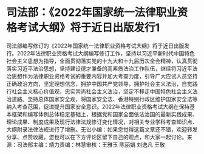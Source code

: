 # 司法部：《2022年国家统一法律职业资格考试大纲》将于近日出版发行1

司法部编写修订的《2022年国家统一法律职业资格考试大纲》将于近日出版发行。2022年法律职业资格考试大纲编写修订工作，坚持以习近平新时代中国特色社会主义思想为指导，全面贯彻落实党的十九大和十九届历次全会精神，认真贯彻落实习近平法治思想，坚持建设德才兼备的高素质法治工作队伍，继续将习近平法治思想作为法律职业资格考试的重要内容并加大考查力度，引导广大应试人员坚持正确政治方向，坚定理想信念，拥护中国共产党领导，拥护社会主义法治，自觉践行社会主义核心价值观，忠实崇尚社会主义法治，坚定不移走中国特色社会主义法治道路。坚持总体国家安全观，将国家安全法、香港特别行政区维护国家安全法等纳入考查范围，促进提升国家安全意识。2022年法律职业资格考试大纲在保持基本框架和编写体例总体稳定基础上，根据党和国家全面依法治国的最新实践成果、理论成果、制度成果及现行法律法规修订变化情况，对相关专业学科考查知识点、大纲附录法律法规进行了增删。无讼小编：如果您觉得这篇文章还不错，欢迎转发分享、点赞收藏，您也可以在下方评论区留下自己的观点，和大家一起讨论。来源：司法部主编：靖力责编：林慧审核：王雅玉 陈丽娟 刘逸凡 王敬

